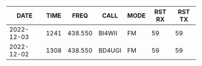 |DATE|TIME|FREQ|CALL|MODE|RST RX|RST TX|
|-|-|-|-|-|-|-|
|2022-12-03|1241|438.550|BI4WII|FM|59|59|
|2022-12-02|1308|438.550|BD4UGI|FM|59|59|
